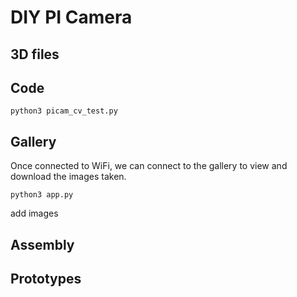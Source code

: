 # DIY PI Camera


## 3D files


## Code

`python3 picam_cv_test.py`

## Gallery
Once connected to WiFi, we can connect to the gallery to view and download the images taken.

`python3 app.py`

 add images

## Assembly


## Prototypes

